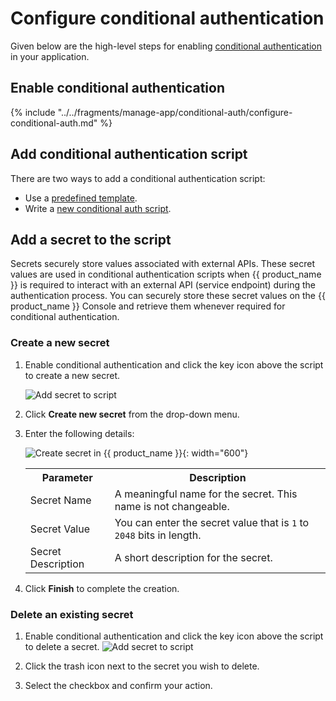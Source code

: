 # Configure conditional authentication

Given below are the high-level steps for enabling [conditional authentication](../index.md) in your application.

## Enable conditional authentication

<CommonGuide guide='guides/fragments/manage-app/conditional-auth/configure-conditional-auth.md'/>
{% include "../../fragments/manage-app/conditional-auth/configure-conditional-auth.md" %}

## Add conditional authentication script

There are two ways to add a conditional authentication script:

- Use a [predefined template]({{base_path}}/guides/authentication/conditional-auth/#script-templates).
- Write a [new conditional auth script]({{base_path}}/guides/authentication/conditional-auth/write-your-first-script/).

## Add a secret to the script
Secrets securely store values associated with external APIs. These secret values are used in conditional authentication scripts when {{ product_name }} is required to interact with an external API (service endpoint) during the authentication process. You can securely store these secret values on the {{ product_name }} Console and retrieve them whenever required for conditional authentication.

### Create a new secret

1. Enable conditional authentication and click the key icon above the script to create a new secret.

    ![Add secret to script]({{base_path}}/assets/img/guides/secret/add-secret-to-script.png)

2. Click **Create new secret** from the drop-down menu.

3. Enter the following details:

    ![Create secret in {{ product_name }}]({{base_path}}/assets/img/guides/secret/create-a-secret.png){: width="600"}

    <table>
        <tr>
            <th>Parameter</th>
            <th>Description</th>
        </tr>
        <tr>
            <td>Secret Name</td>
            <td>A meaningful name for the secret. This name is not changeable.</td>
        </tr>
        <tr>
            <td>Secret Value</td>
            <td>You can enter the secret value that is <code>1</code> to <code>2048</code> bits in length.</td>
        </tr>
        <tr>
            <td>Secret Description</td>
            <td>A short description for the secret.</td>
        </tr>
    </table>

4. Click **Finish** to complete the creation.

### Delete an existing secret

1. Enable conditional authentication and click the key icon above the script to delete a secret. ![Add secret to script]({{base_path}}/assets/img/guides/secret/add-secret-to-script.png)

2. Click the trash icon next to the secret you wish to delete.

3. Select the checkbox and confirm your action.